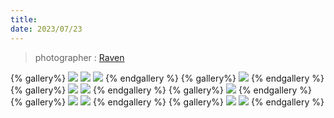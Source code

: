 ```yaml
---
title: 
date: 2023/07/23
---
```

> photographer : [Raven](https://www.facebook.com/loopinthemirror)

{% gallery%}
![](https://s3-tpe-01.russel053.com/delia/life-blog/gallery/230723/24.jpg)
![](https://s3-tpe-01.russel053.com/delia/life-blog/gallery/230723/25.jpg)
![](https://s3-tpe-01.russel053.com/delia/life-blog/gallery/230723/27.jpg)
{% endgallery %}
{% gallery%}
![](https://s3-tpe-01.russel053.com/delia/life-blog/gallery/230723/28.jpg)
{% endgallery %}
{% gallery%}
![](https://s3-tpe-01.russel053.com/delia/life-blog/gallery/230723/30.jpg)
![](https://s3-tpe-01.russel053.com/delia/life-blog/gallery/230723/31.jpg)
{% endgallery %}
{% gallery%}
![](https://s3-tpe-01.russel053.com/delia/life-blog/gallery/230723/29.jpg)
{% endgallery %}
{% gallery%}
![](https://s3-tpe-01.russel053.com/delia/life-blog/gallery/230723/32.jpg)
![](https://s3-tpe-01.russel053.com/delia/life-blog/gallery/230723/33.jpg)
{% endgallery %}
{% gallery%}
![](https://s3-tpe-01.russel053.com/delia/life-blog/gallery/230723/34.jpg)
![](https://s3-tpe-01.russel053.com/delia/life-blog/gallery/230723/35.jpg)
{% endgallery %}